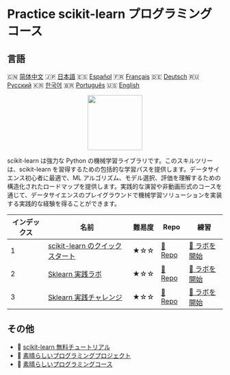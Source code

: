 # Practice scikit-learn プログラミングコース

## 言語

🇨🇳 [简体中文](README_zh.md) 🇯🇵 [日本語](README_ja.md) 🇪🇸 [Español](README_es.md) 🇫🇷 [Français](README_fr.md) 🇩🇪 [Deutsch](README_de.md) 🇷🇺 [Русский](README_ru.md) 🇰🇷 [한국어](README_ko.md) 🇧🇷 [Português](README_pt.md) 🇺🇸 [English](README.md) 

<div align="center">
<img width="128px" src="https://file.labex.io/path/N7q3t9dfWfEY.png">
</div>

scikit-learn は強力な Python の機械学習ライブラリです。このスキルツリーは、scikit-learn を習得するための包括的な学習パスを提供します。データサイエンス初心者に最適で、ML アルゴリズム、モデル選択、評価を理解するための構造化されたロードマップを提供します。実践的な演習や非動画形式のコースを通じて、データサイエンスのプレイグラウンドで機械学習ソリューションを実装する実践的な経験を得ることができます。

|   インデックス | 名前                                                                                         | 難易度   | Repo                                                                   | 練習                                                                       |
|----------------|----------------------------------------------------------------------------------------------|----------|------------------------------------------------------------------------|----------------------------------------------------------------------------|
|              1 | [scikit-learn のクイックスタート](https://labex.io/ja/courses/quick-start-with-scikit-learn) | ★☆☆      | [🔗 Repo](https://github.com/labex-labs/quick-start-with-scikit-learn) | [🚀 ラボを開始](https://labex.io/ja/courses/quick-start-with-scikit-learn) |
|              2 | [Sklearn 実践ラボ](https://labex.io/ja/courses/sklearn-practice-labs)                        | ★☆☆      | [🔗 Repo](https://github.com/labex-labs/sklearn-practice-labs)         | [🚀 ラボを開始](https://labex.io/ja/courses/sklearn-practice-labs)         |
|              3 | [Sklearn 実践チャレンジ](https://labex.io/ja/courses/sklearn-practice-challenges)            | ★☆☆      | [🔗 Repo](https://github.com/labex-labs/sklearn-practice-challenges)   | [🚀 ラボを開始](https://labex.io/ja/courses/sklearn-practice-challenges)   |

## その他

- 🔗 [scikit-learn 無料チュートリアル](https://github.com/labex-labs/sklearn-free-tutorials)
- 🔗 [素晴らしいプログラミングプロジェクト](https://github.com/labex-labs/awesome-programming-projects)
- 🔗 [素晴らしいプログラミングコース](https://github.com/labex-labs/awesome-programming-courses)

